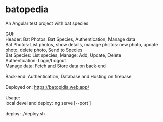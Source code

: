 # batopedia
An Angular test project with bat species<br>
<br>
GUI:<br>
Header: Bat Photos, Bat Species, Authentication, Manage data <br>
Bat Photos: List photos, show details, manage photos: new photo, update photo, delete photo, Send to Species <br>
Bat Species: List species, Manage: Add, Update, Delete <br>
Authentication: Login/Logout <br>
Manage data: Fetch and Store data on back-end <br>
<br>
Back-end: Authentication, Database and Hosting on firebase<br>
<br>
Deployed on: https://batopidia.web.app/<br>
<br>
Usage:<br>
local devel and deploy: ng serve [--port <port number>]<br>
<br>
deploy: ./deploy.sh<br>
